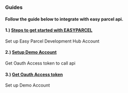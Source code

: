 ### Guides
#### Follow the guide below to integrate with easy parcel api.

#### 1.) [Steps to get started with EASYPARCEL](Get%20started%20with%20EASY%20PARCEL%20OPEN%20API.md)
  Set up Easy Parcel Development Hub Account
#### 2.) [Setup Demo Account](Setup%20demo%20account.md)
  Get Oauth Access token to call api
#### 3.) [Get Oauth Access token](Get%20Oauth%20Access%20token%.md)
  Set up Demo Account
